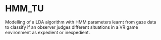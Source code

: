 # HMM_TU
Modelling of a LDA algorithm with HMM parameters learnt from gaze data to classify if an observer judges different situations in a VR game environment as expedient or inexpedient.
